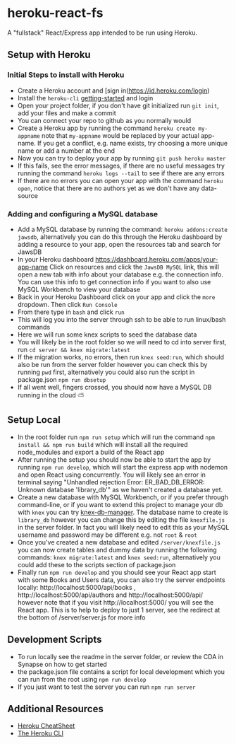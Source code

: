 # heroku-react-fs

A "fullstack" React/Express app intended to be run using Heroku.

## Setup with Heroku

### Initial Steps to install with Heroku

- Create a Heroku account and [sign in(https://id.heroku.com/login)
- Install the `heroku-cli` [getting-started](https://devcenter.heroku.com/articles/getting-started-with-nodejs#set-up) and login
- Open your project folder, if you don't have git initialized run `git init`, add your files and make a commit
- You can connect your repo to github as you normally would
- Create a Heroku app by running the command `heroku create my-appname` note that `my-appname` would be replaced by your actual app-name. If you get a conflict, e.g. name exists, try choosing a more unique name or add a number at the end
- Now you can try to deploy your app by running `git push heroku master`
- If this fails, see the error messages, if there are no useful messages try running the command `heroku logs --tail` to see if there are any errors
- If there are no errors you can open your app with the command `heroku open`, notice that there are no authors yet as we don't have any data-source

### Adding and configuring a MySQL database

- Add a MySQL database by running the command: `heroku addons:create jawsdb`, alternatively you can do this through the Heroku dashboard by adding a resource to your app, open the resources tab and search for JawsDB
- In your Heroku dashboard https://dashboard.heroku.com/apps/your-app-name Click on resources and click the `JawsDB MySQL` link, this will open a new tab with info about your database e.g. the connection info. You can use this info to get connection info if you want to also use MySQL Workbench to view your database
- Back in your Heroku Dashboard click on your app and click the `more` dropdown. Then click `Run Console`
- From there type in `bash` and click `run`
- This will log you into the server through ssh to be able to run linux/bash commands
- Here we will run some knex scripts to seed the database data
- You will likely be in the root folder so we will need to cd into server first, run `cd server && knex migrate:latest`
- If the migration works, no errors, then run `knex seed:run`, which should also be run from the server folder however you can check this by running `pwd` first, alternatively you could also run the script in package.json `npm run dbsetup`
- If all went well, fingers crossed, you should now have a MySQL DB running in the cloud ⛅️

## Setup Local

- In the root folder run `npm run setup` which will run the command `npm install && npm run build` which will install all the required node_modules and export a build of the React app
- After running the setup you should now be able to start the app by running `npm run develop`, which will start the express app with nodemon and open React using concurrently. You will likely see an error in terminal saying "Unhandled rejection Error: ER_BAD_DB_ERROR: Unknown database 'library_db'" as we haven't created a database yet.
- Create a new database with MySQL Workbench, or if you prefer through command-line, or if you want to extend this project to manage your db with `knex` you can try [knex-db-manager](https://github.com/Vincit/knex-db-manager). The database name to create is `library_db` however you can change this by editing the file `knexfile.js` in the server folder. In fact you will likely need to edit this as your MySQL username and password may be different e.g. not `root` & `root`
- Once you've created a new database and edited `/server/knexfile.js` you can now create tables and dummy data by running the following commands: `knex migrate:latest` and `knex seed:run`, alternatively you could add these to the scripts section of package.json
- Finally run `npm run develop` and you should see your React app start with some Books and Users data, you can also try the server endpoints locally:
  http://localhost:5000/api/books , http://localhost:5000/api/authors and http://localhost:5000/api/ however note that if you visit http://localhost:5000/ you will see the React app. This is to help to deploy to just 1 server, see the redirect at the bottom of /server/server.js for more info

## Development Scripts

- To run locally see the readme in the server folder, or review the CDA in Synapse on how to get started
- the package.json file contains a script for local development which you can run from the root using `npm run develop`
- If you just want to test the server you can run `npm run server`

## Additional Resources

- [Heroku CheatSheet](https://devhints.io/heroku)
- [The Heroku CLI](https://devcenter.heroku.com/articles/heroku-cli)
